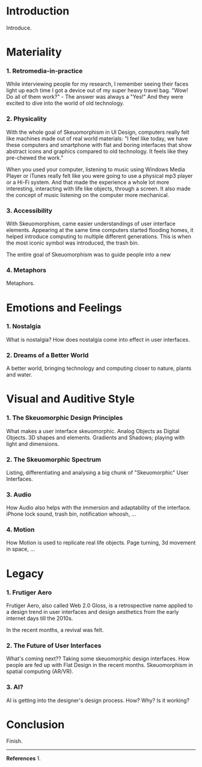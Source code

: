 # Introduction
Introduce.


# Materiality

### 1. Retromedia-in-practice

While interviewing people for my research, I remember seeing their faces light up each time I got a device out of my super heavy travel bag. "Wow! Do all of them work?" - The answer was always a "Yes!" And they were excited to dive into the world of old technology.

### 2. Physicality

With the whole goal of Skeuomorphism in UI Design, computers really felt like machines made out of real world materials: "I feel like today, we have these computers and smartphone with flat and boring interfaces that show abstract icons and graphics compared to old technology. It feels like they pre-chewed the work."

When you used your computer, listening to music using Windows Media Player or iTunes really felt like you were going to use a physical mp3 player or a Hi-Fi system. And that made the experience a whole lot more interesting, interacting with life like objects, through a screen. It also made the concept of music listening on the computer more mechanical.

### 3. Accessibility
With Skeuomorphism, came easier understandings of user interface elements. Appearing at the same time computers started flooding homes, it helped introduce computing to multiple different generations. This is when the most iconic symbol was introduced, the trash bin.

The entire goal of Skeuomorphism was to guide people into a new 

### 4. Metaphors
Metaphors.


# Emotions and Feelings

### 1. Nostalgia
What is nostalgia? How does nostalgia come into effect in user interfaces.

### 2. Dreams of a Better World
A better world, bringing technology and computing closer to nature, plants and water.


# Visual and Auditive Style

### 1. The Skeuomorphic Design Principles
What makes a user interface skeuomorphic. Analog Objects as Digital Objects. 3D shapes and elements. Gradients and Shadows; playing with light and dimensions.

### 2. The Skeuomorphic Spectrum
Listing, differentiating and analysing a big chunk of "Skeuomorphic" User Interfaces.

### 3. Audio
How Audio also helps with the immersion and adaptability of the interface. iPhone lock sound, trash bin, notification whoosh, ...

### 4. Motion
How Motion is used to replicate real life objects. Page turning, 3d movement in space, ...


# Legacy

### 1. Frutiger Aero
Frutiger Aero, also called Web 2.0 Gloss, is a retrospective name applied to a design trend in user interfaces and design aesthetics from the early internet days till the 2010s.

In the recent months, a revival was felt.

### 2. The Future of User Interfaces
What's coming next?? Taking some skeuomorphic design interfaces. How people are fed up with Flat Design in the recent months. Skeuomorphism in spatial computing (AR/VR).

### 3. AI?
AI is getting into the designer's design process. How? Why? Is it working?


# Conclusion
Finish.


---
**References**
1. 